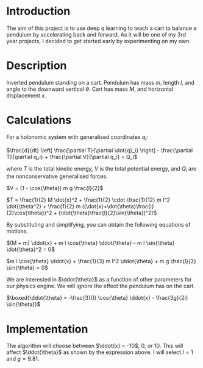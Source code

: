 # Introduction
The aim of this project is to use deep q learning to teach a cart to balance a pendulum by accelerating back and forward. As it will be one of my 3rd year projects, I decided to get started early by experimenting on my own.

# Description
Inverted pendulum standing on a cart. Pendulum has mass $m$, length $l$, and angle to the downward vertical $\theta$. Cart has mass $M$, and horizontal displacement $x$.

# Calculations
For a holonomic system with generalised coordinates $q_i$:

$\frac{d}{dt} \left[ \frac{\partial T}{\partial \dot{q}_i} \right] - \frac{\partial T}{\partial q_i} + \frac{\partial V}{\partial q_i} = Q_i$

where $T$ is the total kinetic energy, $V$ is the total potential energy, and $Q_i$ are the nonconservative generalised forces.

$V = (1 - \cos{\theta}) m g \frac{l}{2}$

$T = \frac{1}{2} M \dot{x}^2 + \frac{1}{2} \cdot \frac{1}{12} m l^2 \dot{\theta^2} + \frac{1}{2} m ((\dot{x}+\dot{\theta}\frac{l}{2}\cos{\theta})^2 + (\dot{\theta}\frac{l}{2}\sin{\theta})^2)$

By substituting and simplifying, you can obtain the following equations of motions.

$(M + m) \ddot{x} + m l \cos{\theta} \ddot{\theta} - m l \sin{\theta} \dot{\theta}^2 = 0$

$m l \cos{\theta} \ddot{x} + \frac{1}{3} m l^2 \ddot{\theta} + m g \frac{l}{2} \sin{\theta} = 0$

We are interested in $\ddot{\theta}$ as a function of other parameters for our physics engine. We will ignore the effect the pendulum has on the cart.

$\boxed{\ddot{\theta} = -\frac{3}{l} \cos{\theta} \ddot{x} - \frac{3g}{2l} \sin{\theta}}$

# Implementation
The algorithm will choose between $\ddot{x} = -10$, $0$, or $10$. This will affect $\ddot{\theta}$ as shown by the expression above. I will select $l = 1$ and $g = 9.81$.
